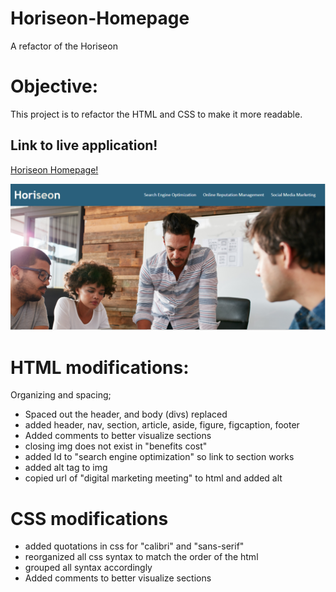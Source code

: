 # Horiseon-Homepage
A refactor of the Horiseon 

# Objective: 
This project is to refactor the HTML and CSS to make it more readable. 

## Link to live application!
[Horiseon Homepage!](https://malhill.github.io/Horiseon-Homepage/)

![application image](homeworkscreenshot.PNG "Horiseon first look!")

# HTML modifications:
Organizing and spacing; 
* Spaced out the header, and body (divs)
replaced
* added header, nav, section, article, aside, figure, figcaption, footer
* Added comments to better visualize sections 
* closing img does not exist in "benefits cost"
* added Id to "search engine optimization" so link to section works
* added alt tag to img
* copied url of "digital marketing meeting" to html and added alt

# CSS modifications
* added quotations in css for "calibri" and "sans-serif"
* reorganized all css syntax to match the order of the html
* grouped all syntax accordingly
* Added comments to better visualize sections 
